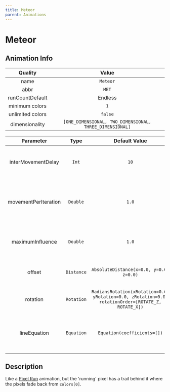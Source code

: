 ```yaml
---
title: Meteor
parent: Animations
---
```


<!-- THIS FILE IS AUTOMATICALLY GENERATED -->
<!-- MAKE CHANGES TO THE AnimationInfo INSTANCE ASSOCIATED WITH THIS ANIMATION -->

# Meteor

## Animation Info

|Quality|Value|
|:-:|:-:|
|name|`Meteor`|
|abbr|`MET`|
|runCountDefault|Endless|
|minimum colors|`1`|
|unlimited colors|`false`|
|dimensionality|`[ONE_DIMENSIONAL, TWO_DIMENSIONAL, THREE_DIMENSIONAL]`|

|Parameter|Type|Default Value|Description|
|:-:|:-:|:-:|:-:|
|interMovementDelay|`Int`|`10`|Delay between movements in the animation|
|movementPerIteration|`Double`|`1.0`|How far to move along the X axis during each iteration of the animation|
|maximumInfluence|`Double`|`1.0`|How far away from the line a pixel can be affected|
|offset|`Distance`|`AbsoluteDistance(x=0.0, y=0.0, z=0.0)`|Offset of the line in the XYZ directions|
|rotation|`Rotation`|`RadiansRotation(xRotation=0.0, yRotation=0.0, zRotation=0.0, rotationOrder=[ROTATE_Z, ROTATE_X])`|Rotation of the line around the XYZ axes|
|lineEquation|`Equation`|`Equation(coefficients=[])`|The equation representing the line the the meteor will follow|

## Description
Like a [Pixel Run](Pixel-Run) animation, but the 'running' pixel has a trail behind it where the pixels fade back from `colors[0]`.

